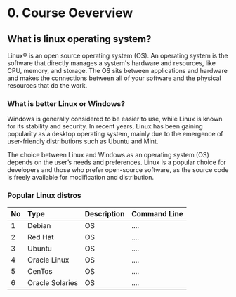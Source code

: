 # 0. Course Oeverview
## What is linux operating system?
Linux® is an open source operating system (OS). An operating system is the software that directly manages a system's hardware and resources, like CPU, memory, and storage. The OS sits between applications and hardware and makes the connections between all of your software and the physical resources that do the work.
### What is better Linux or Windows?
Windows is generally considered to be easier to use, while Linux is known for its stability and security. In recent years, Linux has been gaining popularity as a desktop operating system, mainly due to the emergence of user-friendly distributions such as Ubuntu and Mint.

The choice between Linux and Windows as an operating system (OS) depends on the user’s needs and preferences. Linux is a popular choice for developers and those who prefer open-source software, as the source code is freely available for modification and distribution.

### Popular Linux distros
|No|Type|Description|Command Line|
| :- | :- | :- |:- |
|1|Debian|OS|....|
|2|Red Hat|OS|....|
|3|Ubuntu|OS|....|
|4|Oracle Linux|OS|....|
|5|CenTos|OS|....|
|6|Oracle Solaries|OS|....|